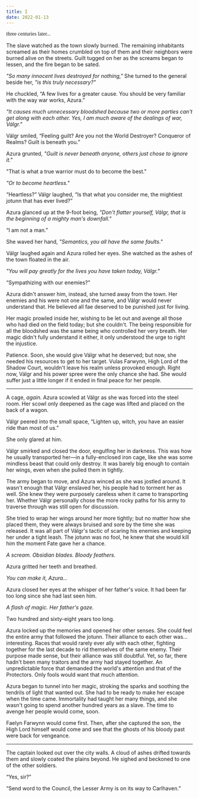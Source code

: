 ```yaml
---
title: I
date: 2022-01-13
---
```

<span style="text-align: center; font-family: Cinzel Decorative;">three centuries later...</span>

The slave watched as the town slowly burned. The remaining inhabitants screamed as their homes crumbled on top of them and their neighbors were burned alive on the streets. Guilt tugged on her as the screams began to lessen, and the fire began to be sated.
<!-- more -->
*"So many innocent lives destroyed for nothing,"* She turned to the general beside her, *"is this truly necessary?"*

He chuckled, “A few lives for a greater cause. You should be very familiar with the way war works, Azura.”

*"It causes much unnecessary bloodshed because two or more parties can't get along with each other. Yes, I am much aware of the dealings of war, Válgr."*

Válgr smiled, “Feeling guilt? Are you not the World Destroyer? Conqueror of Realms? Guilt is beneath you.”

Azura grunted, *"Guilt is never beneath anyone, others just chose to ignore it."*

"That is what a true warrior must do to become the best."

*"Or to become heartless."*

“Heartless?” Válgr laughed, “Is that what you consider me, the mightiest jotunn that has ever lived?”

Azura glanced up at the 9-foot being, *"Don't flatter yourself, Válgr, that is the beginning of a mighty man's downfall."*

“I am not a man.”

She waved her hand, *"Semantics, you all have the same faults."*

Válgr laughed again and Azura rolled her eyes. She watched as the ashes of the town floated in the air.

*"You will pay greatly for the lives you have taken today, Válgr."*

“Sympathizing with our enemies?”

Azura didn't answer him, instead, she turned away from the town. Her enemies and his were not one and the same, and Válgr would never understand that. He believed all fae deserved to be punished just for living.

Her magic prowled inside her, wishing to be let out and avenge all those who had died on the field today; but she couldn't. The being responsible for all the bloodshed was the same being who controlled her very breath. Her magic didn't fully understand it either, it only understood the urge to right the injustice.

Patience. Soon, she would give Válgr what he deserved; but now, she needed his resources to get to her target. Vulas Farwynn, High Lord of the Shadow Court, wouldn't leave his realm unless provoked enough. Right now, Válgr and his power spree were the only chance she had. She would suffer just a little longer if it ended in final peace for her people.

- - -

A cage, *again.* Azura scowled at Válgr as she was forced into the steel room. Her scowl only deepened as the cage was lifted and placed on the back of a wagon.

Válgr peered into the small space, “Lighten up, witch, you have an easier ride than most of us.”

She only glared at him.

Válgr smirked and closed the door, engulfing her in darkness. This was how he usually transported her—in a fully-enclosed iron cage, like she was some mindless beast that could only destroy. It was barely big enough to contain her wings, even when she pulled them in tightly.

The army began to move, and Azura winced as she was jostled around. It wasn't enough that Válgr enslaved her, his people had to torment her as well. She knew they were purposely careless when it came to transporting her. Whether Válgr personally chose the more rocky paths for his army to traverse through was still open for discussion.

She tried to wrap her wings around her more tightly; but no matter how she placed them, they were always bruised and sore by the time she was released. It was all part of Válgr's tactic of scaring his enemies and keeping her under a tight leash. The jotunn was no fool, he knew that she would kill him the moment Fate gave her a chance.

*A scream. Obsidian blades. Bloody feathers.*

Azura gritted her teeth and breathed.

*You can make it, Azura...*

Azura closed her eyes at the whisper of her father's voice. It had been far too long since she had last seen him.

*A flash of magic. Her father's gaze.*

Two hundred and sixty-eight years too long.

Azura locked up the memories and opened her other senses. She could feel the entire army that followed the jotunn. Their alliance to each other was... interesting. Races that would rarely ever ally with each other, fighting together for the last decade to rid themselves of the same enemy. Their purpose made sense, but their alliance was still doubtful. Yet, so far, there hadn't been many traitors and the army had stayed together. An unpredictable force that demanded the world's attention and that of the Protectors. Only fools would want that much attention.

Azura began to tunnel into her magic, stroking the sparks and soothing the tendrils of light that wanted out. She had to be ready to make her escape when the time came. Immortality had taught her many things, and she wasn't going to spend another hundred years as a slave. The time to avenge her people would come, soon.

Faelyn Farwynn would come first. Then, after she captured the son, the High Lord himself would come and see that the ghosts of his bloody past were back for vengeance.

- - -

The captain looked out over the city walls. A cloud of ashes drifted towards them and slowly coated the plains beyond. He sighed and beckoned to one of the other soldiers.

“Yes, sir?”

“Send word to the Council, the Lesser Army is on its way to Carlhaven.”